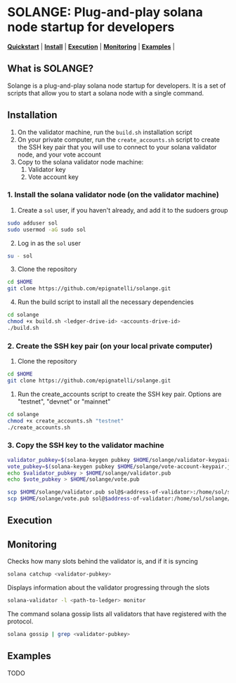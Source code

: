 # SOLANGE: Plug-and-play solana node startup for developers

**[Quickstart](#what-is-solange)** | **[Install](#installation)** | **[Execution](#execution)** | **[Monitoring](#monitoring)** | **[Examples](#examples)** |

</div>

## What is SOLANGE?
Solange is a plug-and-play solana node startup for developers.
It is a set of scripts that allow you to start a solana node with a single command.

## Installation
1. On the validator machine, run the `build.sh` installation script
2. On your private computer, run the `create_accounts.sh` script to create the SSH key pair that you will use to connect to your solana validator node, and your vote account
3. Copy to the solana validator node machine:
   1. Validator key
   2. Vote account key

### 1. Install the solana validator node (on the validator machine)
1. Create a `sol` user, if you haven't already, and add it to the sudoers group
```bash
sudo adduser sol
sudo usermod -aG sudo sol
```
2. Log in as the `sol` user
```bash
su - sol
```
3. Clone the repository
```bash
cd $HOME
git clone https://github.com/epignatelli/solange.git
```
4. Run the build script to install all the necessary dependencies
```bash
cd solange
chmod +x build.sh <ledger-drive-id> <accounts-drive-id>
./build.sh
```
### 2. Create the SSH key pair (on your local private computer)
1. Clone the repository
```bash
cd $HOME
git clone https://github.com/epignatelli/solange.git
```
1. Run the create_accounts script to create the SSH key pair. Options are "testnet", "devnet" or "mainnet"
```bash
cd solange
chmod +x create_accounts.sh "testnet"
./create_accounts.sh
```
### 3. Copy the SSH key to the validator machine
```bash
validator_pubkey=$(solana-keygen pubkey $HOME/solange/validator-keypair.json)
vote_pubkey=$(solana-keygen pubkey $HOME/solange/vote-account-keypair.json)
echo $validator_pubkey > $HOME/solange/validator.pub
echo $vote_pubkey > $HOME/solange/vote.pub
```
```bash
scp $HOME/solange/validator.pub sol@$<address-of-validator>:/home/sol/solange/validator.json
scp $HOME/solange/vote.pub sol@$address-of-validator:/home/sol/solange/vote.json
```

## Execution


## Monitoring
Checks how many slots behind the validator is, and if it is syncing
```bash
solana catchup <validator-pubkey>
```

Displays information about the validator progressing through the slots
```bash
solana-validator -l <path-to-ledger> monitor
```

The command solana gossip lists all validators that have registered with the protocol.
```bash
solana gossip | grep <validator-pubkey>
```

## Examples
TODO
